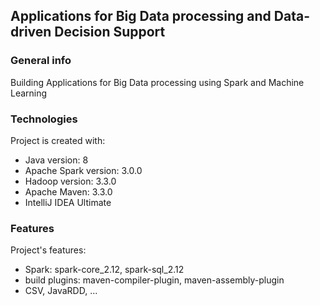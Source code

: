 ## Applications for Big Data processing and Data-driven Decision Support

### General info
Building Applications for Big Data processing using Spark and Machine Learning

### Technologies
Project is created with:
* Java version: 8
* Apache Spark version: 3.0.0 
* Hadoop version: 3.3.0
* Apache Maven: 3.3.0
* IntelliJ IDEA Ultimate

### Features
Project's features:
* Spark: spark-core_2.12, spark-sql_2.12
* build plugins: maven-compiler-plugin, maven-assembly-plugin
* CSV, JavaRDD, ...
